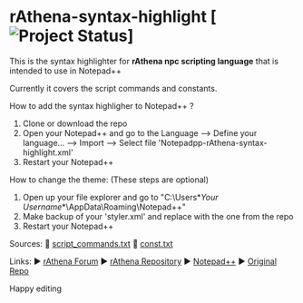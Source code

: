 rAthena-syntax-highlight	[![Project Status](https://stillmaintained.com/nanakiwurtz/rAthena-syntax-highlight.png)]
======================

This is the syntax highlighter for **rAthena npc scripting language** that is intended to use in Notepad++

Currently it covers the script commands and constants.



How to add the syntax highligher to Notepad++ ?
1. Clone or download the repo
2. Open your Notepad++ and go to the Language --> Define your language... --> Import --> Select file 'Notepadpp-rAthena-syntax-highlight.xml'
3. Restart your Notepad++

How to change the theme: (These steps are optional)
1. Open up your file explorer and go to "C:\Users\**Your Username**\AppData\Roaming\Notepad++"
2. Make backup of your 'styler.xml' and replace with the one from the repo
3. Restart your Notepad++


Sources:
:small_blue_diamond: [script_commands.txt](https://github.com/rathena/rathena/blob/master/doc/script_commands.txt)
:small_blue_diamond: [const.txt](https://github.com/rathena/rathena/blob/master/db/const.txt)

Links:
:arrow_forward: [rAthena Forum](https://rathena.org/board)
:arrow_forward: [rAthena Repository](https://github.com/rathena/rathena)
:arrow_forward: [Notepad++](http://notepad-plus-plus.org)
:arrow_forward: [Original Repo](https://github.com/Sehrentos/rAthena-syntax-highlight)

Happy editing